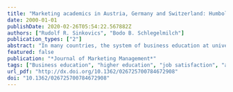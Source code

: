 ```yaml
---
title: "Marketing academics in Austria, Germany and Switzerland: Humboldt's ideals give way to performance pressure"
date: 2000-01-01
publishDate: 2020-02-26T05:54:22.567882Z
authors: ["Rudolf R. Sinkovics", "Bodo B. Schlegelmilch"]
publication_types: ["2"]
abstract: "In many countries, the system of business education at universities and colleges has been an important topic of public scrutiny and discussion. Universities in German speaking countries and regions are no exception. Critical statements range from a lack of practical relevance in teaching and research to the need to increase research output. This paper aims to investigate how marketing faculty deal with such pressures. Based on a census of all German speaking marketing professors at German, Swiss, and Austrian universities and polytechnics, the analysis probes the status-quo and satisfaction with the current work environment. The paper concludes with suggestions for improving the working conditions of German speaking marketing academics and identifies some promising future research avenues."
featured: false
publication: "*Journal of Marketing Management*"
tags: ["Business education", "higher education", "job satisfaction", "academic career", ""]
url_pdf: "http://dx.doi.org/10.1362/026725700784672908"
doi: "10.1362/026725700784672908"
---
```


